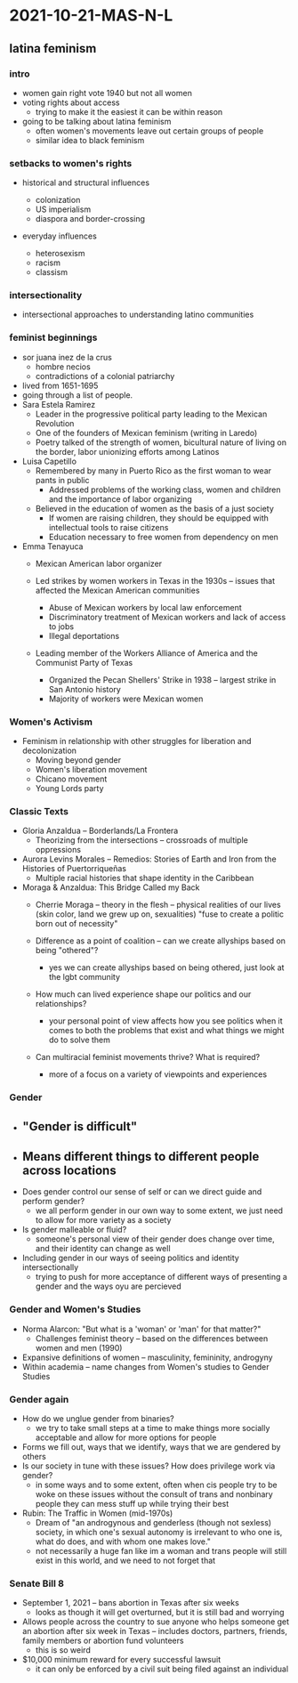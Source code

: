 # 2021-10-21-MAS-N-L
## latina feminism
### intro 
- women gain right vote 1940 but not all women
- voting rights about access
  - trying to make it the easiest it can be within reason
- going to be talking about latina feminism
  - often women's movements leave out certain groups of people
  - similar idea to black feminism

### setbacks to women's rights 
- historical and structural influences 
  - colonization
  - US imperialism
  - diaspora and border-crossing

- everyday influences 
  - heterosexism
  - racism 
  - classism

### intersectionality
- intersectional approaches to understanding latino communities

### feminist beginnings
- sor juana inez de la crus
  - hombre necios
  - contradictions of a colonial patriarchy
- lived from 1651-1695
- going through a list of people.
- Sara Estela Ramirez
  - Leader in the progressive political party leading to the Mexican Revolution
  - One of the founders of Mexican feminism (writing in Laredo)
  - Poetry talked of the strength of women, bicultural nature of living on the border, labor unionizing efforts among Latinos
- Luisa Capetillo
  - Remembered by many in Puerto Rico as the first woman to wear pants in public
    - Addressed problems of the working class, women and children and the importance of labor organizing
  - Believed in the education of women as the basis of a just society
    - If women are raising children, they should be equipped with intellectual tools to raise citizens
    - Education necessary to free women from dependency on men
- Emma Tenayuca
  - Mexican American labor organizer
  - Led strikes by women workers in Texas in the 1930s – issues that affected the Mexican American communities
    - Abuse of Mexican workers by local law enforcement
    - Discriminatory treatment of Mexican workers and lack of access to jobs
    - Illegal deportations

  - Leading member of the Workers Alliance of America and the Communist Party of Texas
    - Organized the Pecan Shellers' Strike in 1938 – largest strike in San Antonio history
    - Majority of workers were Mexican women

### Women's Activism
- Feminism in relationship with other struggles for liberation and decolonization
  - Moving beyond gender
  - Women's liberation movement
  - Chicano movement
  - Young Lords party

### Classic Texts
- Gloria Anzaldua – Borderlands/La Frontera
  - Theorizing from the intersections – crossroads of multiple oppressions
- Aurora Levins Morales – Remedios: Stories of Earth and Iron from the Histories of Puertorriqueñas
  - Multiple racial histories that shape identity in the Caribbean
- Moraga & Anzaldua: This Bridge Called my Back
  - Cherrie Moraga – theory in the flesh – physical realities of our lives (skin color, land we grew up on, sexualities) "fuse to create a politic born out of necessity"

  - Difference as a point of coalition – can we create allyships based on being "othered"?
    - yes we can create allyships based on being othered, just look at the lgbt community
  - How much can lived experience shape our politics and our relationships?
    - your personal point of view affects how you see politics when it comes to both the problems that exist and what things we might do to solve them
  - Can multiracial feminist movements thrive?  What is required?
    - more of a focus on a variety of viewpoints and experiences

### Gender 
- "Gender is difficult"
  - 
- Means different things to different people across locations
  - 
- Does gender control our sense of self or can we direct guide and perform gender?
  - we all perform gender in our own way to some extent, we just need to allow for more variety as a society
- Is gender malleable or fluid?
  - someone's personal view of their gender does change over time, and their identity can change as well
- Including gender in our ways of seeing politics and identity intersectionally
  - trying to push for more acceptance of different ways of presenting a gender and the ways oyu are percieved

### Gender and Women's Studies
- Norma Alarcon: "But what is a 'woman' or 'man' for that matter?"
  - Challenges feminist theory – based on the differences between women and men (1990)
- Expansive definitions of women – masculinity, femininity, androgyny 
- Within academia – name changes from Women's studies to Gender Studies

### Gender again <!-- join this with the other gender section later-->
- How do we unglue gender from binaries?
  - we try to take small steps at a time to make things more socially acceptable and allow for more options for people 
- Forms we fill out, ways that we identify, ways that we are gendered by others
- Is our society in tune with these issues?  How does privilege work via gender?
  - in some ways and to some extent, often when cis people try to be woke on these issues without the consult of trans and nonbinary people they can mess stuff up while trying their best
- Rubin: The Traffic in Women (mid-1970s)
  - Dream of "an androgynous and genderless (though not sexless) society, in which one's sexual autonomy is irrelevant to who one is, what do does, and with whom one makes love."
  - not necessarily a huge fan like im a woman and trans people will still exist in this world, and we need to not forget that 

### Senate Bill 8
- September 1, 2021 – bans abortion in Texas after six weeks
  - looks as though it will get overturned, but it is still bad and worrying
- Allows people across the country to sue anyone who helps someone get an abortion after six week in Texas – includes doctors, partners, friends, family members or abortion fund volunteers
  - this is so weird
- $10,000 minimum reward for every successful lawsuit
  - it can only be enforced by a civil suit being filed against an individual
